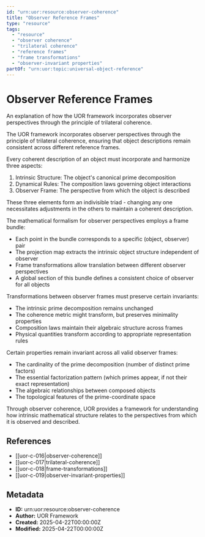 ```yaml
---
id: "urn:uor:resource:observer-coherence"
title: "Observer Reference Frames"
type: "resource"
tags:
  - "resource"
  - "observer coherence"
  - "trilateral coherence"
  - "reference frames"
  - "frame transformations"
  - "observer-invariant properties"
partOf: "urn:uor:topic:universal-object-reference"
---
```


# Observer Reference Frames

An explanation of how the UOR framework incorporates observer perspectives through the principle of trilateral coherence.

The UOR framework incorporates observer perspectives through the principle of trilateral coherence, ensuring that object descriptions remain consistent across different reference frames.

Every coherent description of an object must incorporate and harmonize three aspects:

1. Intrinsic Structure: The object's canonical prime decomposition
2. Dynamical Rules: The composition laws governing object interactions
3. Observer Frame: The perspective from which the object is described

These three elements form an indivisible triad - changing any one necessitates adjustments in the others to maintain a coherent description.

The mathematical formalism for observer perspectives employs a frame bundle:

- Each point in the bundle corresponds to a specific (object, observer) pair
- The projection map extracts the intrinsic object structure independent of observer
- Frame transformations allow translation between different observer perspectives
- A global section of this bundle defines a consistent choice of observer for all objects

Transformations between observer frames must preserve certain invariants:

- The intrinsic prime decomposition remains unchanged
- The coherence metric might transform, but preserves minimality properties
- Composition laws maintain their algebraic structure across frames
- Physical quantities transform according to appropriate representation rules

Certain properties remain invariant across all valid observer frames:

- The cardinality of the prime decomposition (number of distinct prime factors)
- The essential factorization pattern (which primes appear, if not their exact representation)
- The algebraic relationships between composed objects
- The topological features of the prime-coordinate space

Through observer coherence, UOR provides a framework for understanding how intrinsic mathematical structure relates to the perspectives from which it is observed and described.

## References

- [[uor-c-016|observer-coherence]]
- [[uor-c-017|trilateral-coherence]]
- [[uor-c-018|frame-transformations]]
- [[uor-c-019|observer-invariant-properties]]

## Metadata

- **ID:** urn:uor:resource:observer-coherence
- **Author:** UOR Framework
- **Created:** 2025-04-22T00:00:00Z
- **Modified:** 2025-04-22T00:00:00Z
